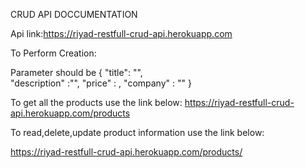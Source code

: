
CRUD API DOCCUMENTATION

Api link:https://riyad-restfull-crud-api.herokuapp.com

To Perform Creation:

Parameter should be
    {
    	"title": "<String>",	
    	"description" :"<string>",
    	"price" : <number>,
    	"company" : "<String>"
    }

To get all the products use the link below:
https://riyad-restfull-crud-api.herokuapp.com/products

To read,delete,update product information use the link below:

https://riyad-restfull-crud-api.herokuapp.com/products/<product id>
